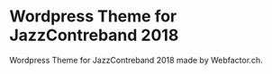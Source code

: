 # Wordpress Theme for JazzContreband 2018

Wordpress Theme for JazzContreband 2018 made by Webfactor.ch.
